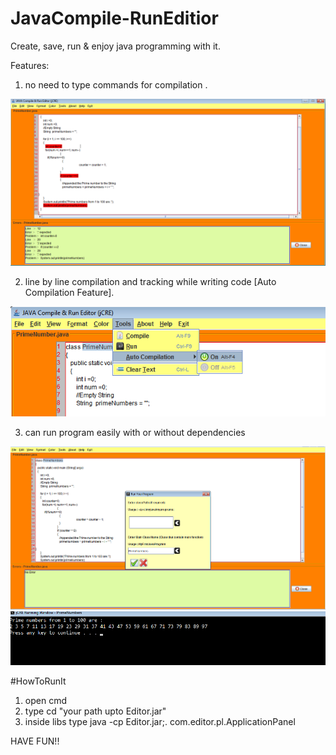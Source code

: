 # JavaCompile-RunEditior

Create, save, run & enjoy java programming with it.

Features:
1. no need to type commands for compilation .

![screenshot](https://github.com/vimaltiwari2612/JavaCompile-RunEditior/blob/master/1.png)

2. line by line compilation and tracking while writing code [Auto Compilation Feature].

![screenshot](https://github.com/vimaltiwari2612/JavaCompile-RunEditior/blob/master/4.png)

3. can run program easily with or without dependencies 

![screenshot](https://github.com/vimaltiwari2612/JavaCompile-RunEditior/blob/master/2.png)
![screenshot](https://github.com/vimaltiwari2612/JavaCompile-RunEditior/blob/master/3.png)


#HowToRunIt

1. open cmd
2. type cd "your path upto Editor.jar"
3. inside libs type java -cp Editor.jar;. com.editor.pl.ApplicationPanel



HAVE FUN!!
